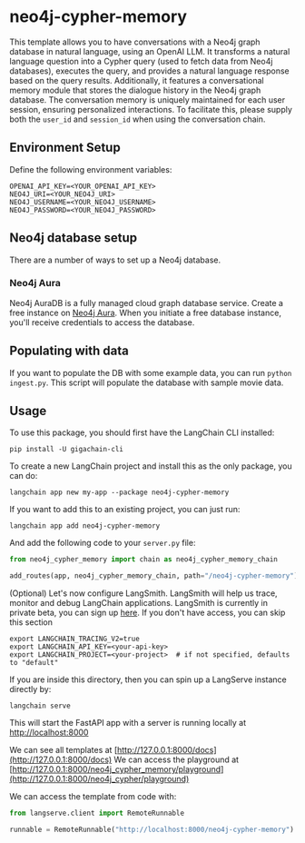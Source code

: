
# neo4j-cypher-memory

This template allows you to have conversations with a Neo4j graph database in natural language, using an OpenAI LLM.
It transforms a natural language question into a Cypher query (used to fetch data from Neo4j databases), executes the query, and provides a natural language response based on the query results.
Additionally, it features a conversational memory module that stores the dialogue history in the Neo4j graph database.
The conversation memory is uniquely maintained for each user session, ensuring personalized interactions.
To facilitate this, please supply both the `user_id` and `session_id` when using the conversation chain.

## Environment Setup

Define the following environment variables:

```
OPENAI_API_KEY=<YOUR_OPENAI_API_KEY>
NEO4J_URI=<YOUR_NEO4J_URI>
NEO4J_USERNAME=<YOUR_NEO4J_USERNAME>
NEO4J_PASSWORD=<YOUR_NEO4J_PASSWORD>
```

## Neo4j database setup

There are a number of ways to set up a Neo4j database.

### Neo4j Aura

Neo4j AuraDB is a fully managed cloud graph database service.
Create a free instance on [Neo4j Aura](https://neo4j.com/cloud/platform/aura-graph-database?utm_source=langchain&utm_content=langserve).
When you initiate a free database instance, you'll receive credentials to access the database.

## Populating with data

If you want to populate the DB with some example data, you can run `python ingest.py`.
This script will populate the database with sample movie data.

## Usage

To use this package, you should first have the LangChain CLI installed:

```shell
pip install -U gigachain-cli
```

To create a new LangChain project and install this as the only package, you can do:

```shell
langchain app new my-app --package neo4j-cypher-memory
```

If you want to add this to an existing project, you can just run:

```shell
langchain app add neo4j-cypher-memory
```

And add the following code to your `server.py` file:
```python
from neo4j_cypher_memory import chain as neo4j_cypher_memory_chain

add_routes(app, neo4j_cypher_memory_chain, path="/neo4j-cypher-memory")
```

(Optional) Let's now configure LangSmith. 
LangSmith will help us trace, monitor and debug LangChain applications. 
LangSmith is currently in private beta, you can sign up [here](https://smith.langchain.com/). 
If you don't have access, you can skip this section

```shell
export LANGCHAIN_TRACING_V2=true
export LANGCHAIN_API_KEY=<your-api-key>
export LANGCHAIN_PROJECT=<your-project>  # if not specified, defaults to "default"
```

If you are inside this directory, then you can spin up a LangServe instance directly by:

```shell
langchain serve
```

This will start the FastAPI app with a server is running locally at 
[http://localhost:8000](http://localhost:8000)

We can see all templates at [http://127.0.0.1:8000/docs](http://127.0.0.1:8000/docs)
We can access the playground at [http://127.0.0.1:8000/neo4j_cypher_memory/playground](http://127.0.0.1:8000/neo4j_cypher/playground)  

We can access the template from code with:

```python
from langserve.client import RemoteRunnable

runnable = RemoteRunnable("http://localhost:8000/neo4j-cypher-memory")
```
